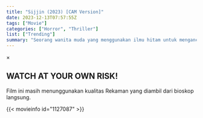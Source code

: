 ```yaml
---
title: "Sijjin (2023) [CAM Version]"
date: 2023-12-13T07:57:55Z
tags: ["Movie"]
categories: ["Horror", "Thriller"]
list: ["Trending"]
summary: "Seorang wanita muda yang menggunakan ilmu hitam untuk mengancam istri sepupunya."
---
```


<div class="modall" id="modall">
    <div class="modal-content">
        <span class="close-x">&times;</span>
        <h2>WATCH AT YOUR OWN RISK!</h2>
        <p>Film ini masih menunggunakan kualitas Rekaman yang diambil dari bioskop langsung.</p>
    </div>
</div>

<mux-player stream-type="on-demand"
src="https://kp3d-my.sharepoint.com/personal/ryoo_kp3d_onmicrosoft_com/_layouts/15/download.aspx?share=Ea_visQTM4lMk6e7Fru46UoBdeljeiJ5kQqn-uSGx7n-cw" prefer-playback="mse" controls>

</mux-player>


{{< movieinfo id="1127087" >}}

<script src="https://cdn.jsdelivr.net/npm/@mux/mux-player"></script>

 <script type="application/ld+json ">
{
"@context": "https://schema.org/",
"@type": "VideoObject",
"name": "Sijjin (2023) [CAM VERSION]",
"contentUrl": "https://stream.mux.com/CoAfUsdbGFoNyb01C8A2A4a8Xm4u6F6Yf9XxkloEeO44.m3u8",
"thumbnailUrl": "https://www.themoviedb.org/t/p/original/1kyBpWRaAJVam2mi5W4qkSEwBpg.jpg?width=314&fit_mode=preserve&time=25",
"uploadDate": "2023-12-13T07:57:55Z",
}

</script>